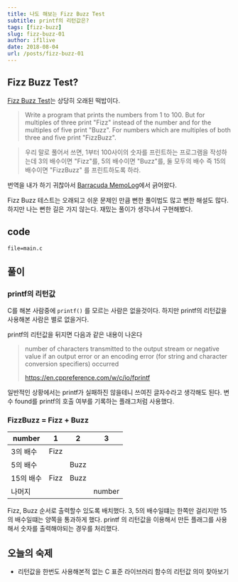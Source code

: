 ```yaml
---
title: 나도 해보는 Fizz Buzz Test
subtitle: printf의 리턴값은?
tags: [fizz-buzz]
slug: fizz-buzz-01
author: if1live
date: 2018-08-04
url: /posts/fizz-buzz-01
---
```


## Fizz Buzz Test?
[Fizz Buzz Test](http://wiki.c2.com/?FizzBuzzTest)는 상당히 오래된 떡밥이다.

> Write a program that prints the numbers from 1 to 100. 
> But for multiples of three print "Fizz" 
> instead of the number and for the multiples of five print "Buzz".
> For numbers which are multiples of both three and five print "FizzBuzz".

> 우리 말로 풀어서 쓰면,
> 1부터 100사이의 숫자를 프린트하는 프로그램을 작성하는데 3의 배수이면 "Fizz"를,
> 5의 배수이면 "Buzz"를,
> 둘 모두의 배수 즉 15의 배수이면 "FizzBuzz" 를 프린트하도록 하라. 

번역을 내가 하기 귀찮아서 [Barracuda MemoLog](http://bryan.wiki/260)에서 긁어왔다.

Fizz Buzz 테스트는 오래되고 쉬운 문제인 만큼 뻔한 풀이법도 많고 뻔한 해설도 많다.
하지만 나는 뻔한 길은 가지 않는다. 재밌는 풀이가 생각나서 구현해봤다.

## code

~~~maya:view
file=main.c
~~~

## 풀이

### printf의 리턴값

C를 해본 사람중에 `printf()` 를 모르는 사람은 없을것이다.
하지만 printf의 리턴값을 사용해본 사람은 별로 없을거다.

printf의 리턴값을 뒤지면 다음과 같은 내용이 나온다

> number of characters transmitted to the output stream 
> or negative value if an output error or an encoding error
> (for string and character conversion specifiers) occurred
> 
> https://en.cppreference.com/w/c/io/fprintf

일반적인 상황에서는 printf가 실패하진 않을테니 쓰여진 글자수라고 생각해도 된다.
변수 found를 printf의 호출 여부를 기록하는 플래그처럼 사용했다.

### FizzBuzz = Fizz + Buzz

| number |    1  |  2    |  3     |
|---------|------|-------|--------|
| 3의 배수 | Fizz |      |        |
| 5의 배수 |      | Buzz |        |
| 15의 배수| Fizz | Buzz |        |
| 나머지   |      |      | number |

Fizz, Buzz 순서로 출력할수 있도록 배치했다.
3, 5의 배수일떄는 한쪽만 걸리지만 15의 배수일떄는 양쪽을 통과하게 했다.
printf 의 리턴값을 이용해서 만든 플래그를 사용해서 숫자를 출력해야되는 경우를 처리했다.

## 오늘의 숙제

* 리턴값을 한번도 사용해본적 없는 C 표준 라이브러리 함수의 리턴값 의미 찾아보기
